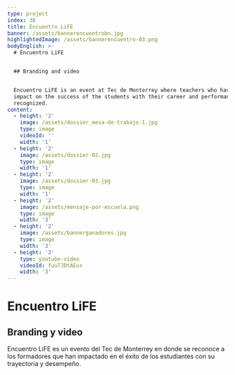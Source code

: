```yaml
---
type: project
index: 38
title: Encuentro LiFE
banner: /assets/bannerencuentrobn.jpg
highlightedImage: /assets/bannerencuentro-03.png
bodyEnglish: >-
  # Encuentro LiFE


  ## Branding and video


  Encuentro LiFE is an event at Tec de Monterrey where teachers who have a big
  impact on the success of the students with their career and performance are
  recognized.
content:
  - height: '2'
    image: /assets/dossier_mesa-de-trabajo-1.jpg
    type: image
    videoId: ''
    width: '1'
  - height: '2'
    image: /assets/dossier-02.jpg
    type: image
    width: '1'
  - height: '2'
    image: /assets/dossier-03.jpg
    type: image
    width: '1'
  - height: '2'
    image: /assets/mensaje-por-escuela.png
    type: image
    width: '3'
  - height: '2'
    image: /assets/bannerganadores.jpg
    type: image
    width: '3'
  - height: '2'
    type: youtube-video
    videoId: fuuTJDtAEus
    width: '3'
---
```

# Encuentro LiFE

## Branding y video

Encuentro LiFE es un evento del Tec de Monterrey en donde se reconoce a los formadores que han impactado en el éxito de los estudiantes con su trayectoria y desempeño.
